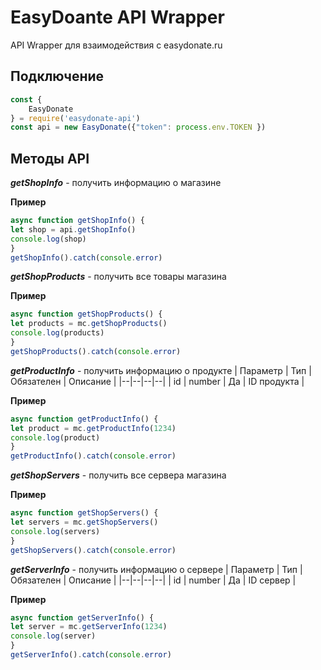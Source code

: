 # EasyDoante API Wrapper
API Wrapper для взаимодействия с easydonate.ru
## Подключение

``` js
const {
    EasyDonate
} = require('easydonate-api')
const api = new EasyDonate({"token": process.env.TOKEN })
```

## Методы API
***getShopInfo*** - получить информацию о магазине

**Пример**
``` js
async function getShopInfo() {
let shop = api.getShopInfo() 
console.log(shop)
}
getShopInfo().catch(console.error)
```

***getShopProducts*** - получить все товары магазина

**Пример**
``` js
async function getShopProducts() {
let products = mc.getShopProducts() 
console.log(products)
}
getShopProducts().catch(console.error)
```

***getProductInfo*** - получить информацию о продукте
| Параметр | Тип | Обязателен | Описание |
|--|--|--|--|
| id | number | Да | ID продукта |

**Пример**
``` js
async function getProductInfo() {
let product = mc.getProductInfo(1234) 
console.log(product)
}
getProductInfo().catch(console.error)
```

***getShopServers*** - получить все сервера магазина

**Пример**
``` js
async function getShopServers() {
let servers = mc.getShopServers() 
console.log(servers)
}
getShopServers().catch(console.error)
```

***getServerInfo*** - получить информацию о сервере
| Параметр | Тип | Обязателен | Описание |
|--|--|--|--|
| id | number | Да | ID сервер |

**Пример**
``` js
async function getServerInfo() {
let server = mc.getServerInfo(1234) 
console.log(server)
}
getServerInfo().catch(console.error)
```


